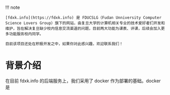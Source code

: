 
!!! note

    [fdxk.info](https://fdxk.info) 是 FDUCSLG（Fudan Unniversity Computer Science Lovers Group）旗下的网站，由复旦大学的计算机相关专业的技术爱好者们开发和维护，旨在解决复旦缺少校内信息交流渠道的问题，目前两大功能为课表、评课，后续会加入更多功能服务校内同学。
    
    目前该项目还处在积极开发之中，如果你对此感兴趣，欢迎联系我们！

# 背景介绍

在目前 fdxk.info 的后端服务上，我们采用了 docker 作为部署的基础。docker 是
